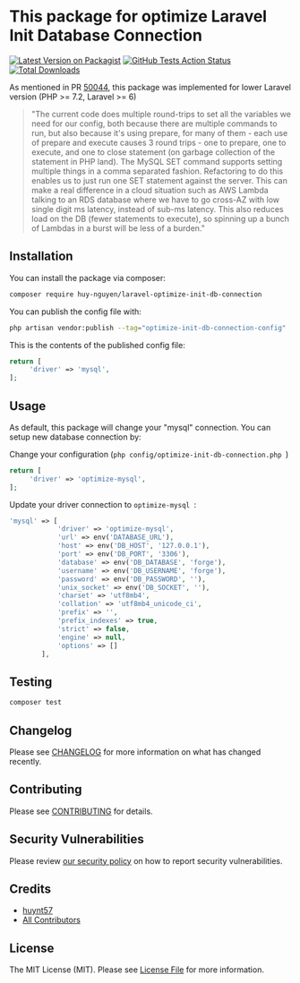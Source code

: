 # This package for optimize Laravel Init Database Connection

[![Latest Version on Packagist](https://img.shields.io/packagist/v/huy-nguyen/laravel-optimize-init-db-connection.svg?style=flat-square)](https://packagist.org/packages/huy-nguyen/laravel-optimize-init-db-connection)
[![GitHub Tests Action Status](https://img.shields.io/github/actions/workflow/status/huynt57/laravel-optimize-init-db-connection/run-tests.yml?branch=main&label=tests&style=flat-square)](https://github.com/huynt57/laravel-optimize-init-db-connection/actions/workflows/run-tests.yml)
[![Total Downloads](https://img.shields.io/packagist/dt/huy-nguyen/laravel-optimize-init-db-connection.svg?style=flat-square)](https://packagist.org/packages/huy-nguyen/laravel-optimize-init-db-connection)



As mentioned in PR [50044](https://github.com/laravel/framework/pull/50044), this package was implemented for lower Laravel version (PHP >= 7.2, Laravel >= 6)

> "The current code does multiple round-trips to set all the variables we need for our config, both because there are multiple commands to run, but also because it's using prepare, for many of them - each use of prepare and execute causes 3 round trips - one to prepare, one to execute, and one to close statement (on garbage collection of the statement in PHP land). The MySQL SET command supports setting multiple things in a comma separated fashion. Refactoring to do this enables us to just run one SET statement against the server. This can make a real difference in a cloud situation such as AWS Lambda talking to an RDS database where we have to go cross-AZ with low single digit ms latency, instead of sub-ms latency. This also reduces load on the DB (fewer statements to execute), so spinning up a bunch of Lambdas in a burst will be less of a burden."


## Installation

You can install the package via composer:

```bash
composer require huy-nguyen/laravel-optimize-init-db-connection
```

You can publish the config file with:

```bash
php artisan vendor:publish --tag="optimize-init-db-connection-config"
```

This is the contents of the published config file:

```php
return [
     'driver' => 'mysql',
];
```

## Usage

As default, this package will change your "mysql" connection. You can setup new database connection by:

Change your configuration (```php config/optimize-init-db-connection.php ```)
```php
return [
     'driver' => 'optimize-mysql',
];
```
Update your driver connection to ```optimize-mysql ```:
```php
'mysql' => [
            'driver' => 'optimize-mysql',
            'url' => env('DATABASE_URL'),
            'host' => env('DB_HOST', '127.0.0.1'),
            'port' => env('DB_PORT', '3306'),
            'database' => env('DB_DATABASE', 'forge'),
            'username' => env('DB_USERNAME', 'forge'),
            'password' => env('DB_PASSWORD', ''),
            'unix_socket' => env('DB_SOCKET', ''),
            'charset' => 'utf8mb4',
            'collation' => 'utf8mb4_unicode_ci',
            'prefix' => '',
            'prefix_indexes' => true,
            'strict' => false,
            'engine' => null,
            'options' => []
        ],
```

## Testing

```bash
composer test
```

## Changelog

Please see [CHANGELOG](CHANGELOG.md) for more information on what has changed recently.

## Contributing

Please see [CONTRIBUTING](CONTRIBUTING.md) for details.

## Security Vulnerabilities

Please review [our security policy](../../security/policy) on how to report security vulnerabilities.

## Credits

- [huynt57](https://github.com/huynt57)
- [All Contributors](../../contributors)

## License

The MIT License (MIT). Please see [License File](LICENSE.md) for more information.
